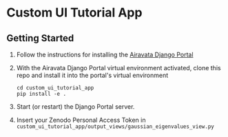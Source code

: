 # Custom UI Tutorial App

## Getting Started

1. Follow the instructions for installing the
   [Airavata Django Portal](https://github.com/apache/airavata-django-portal)
2. With the Airavata Django Portal virtual environment activated, clone this
   repo and install it into the portal's virtual environment

   ```
   cd custom_ui_tutorial_app
   pip install -e .
   ```

3. Start (or restart) the Django Portal server.
4. Insert your Zenodo Personal Access Token in `custom_ui_tutorial_app/output_views/gaussian_eigenvalues_view.py`
